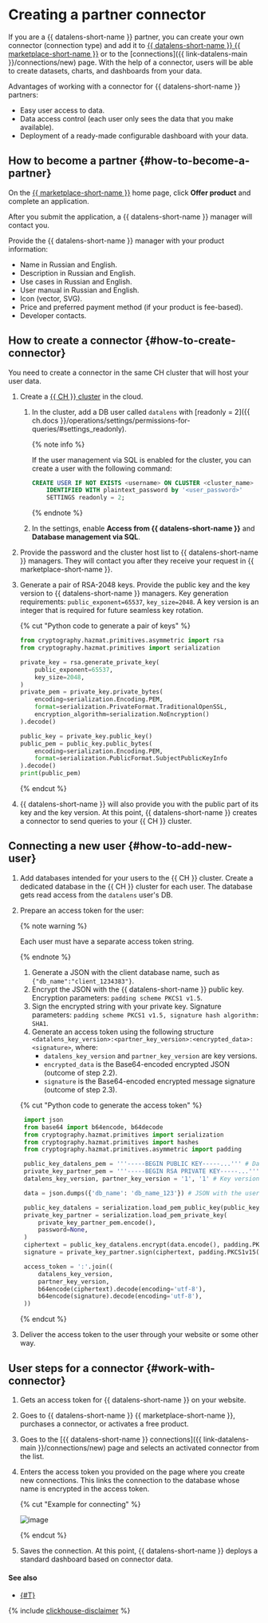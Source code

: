 # Creating a partner connector

If you are a {{ datalens-short-name }} partner, you can create your own connector (connection type) and add it to [{{ datalens-short-name }} {{ marketplace-short-name }}](../../concepts/marketplace.md) or to the [connections]({{ link-datalens-main }}/connections/new) page. With the help of a connector, users will be able to create datasets, charts, and dashboards from your data.

Advantages of working with a connector for {{ datalens-short-name }} partners:

* Easy user access to data.
* Data access control (each user only sees the data that you make available).
* Deployment of a ready-made configurable dashboard with your data.

## How to become a partner {#how-to-become-a-partner}

On the [{{ marketplace-short-name }}](/marketplace) home page, click **Offer product** and complete an application.

After you submit the application, a {{ datalens-short-name }} manager will contact you.

Provide the {{ datalens-short-name }} manager with your product information:

* Name in Russian and English.
* Description in Russian and English.
* Use cases in Russian and English.
* User manual in Russian and English.
* Icon (vector, SVG).
* Price and preferred payment method (if your product is fee-based).
* Developer contacts.

## How to create a connector {#how-to-create-connector}

You need to create a connector in the same CH cluster that will host your user data.

1. Create a [{{ CH }} cluster](../../../managed-clickhouse/operations/cluster-create.md) in the cloud.

   1. In the cluster, add a DB user called `datalens` with [readonly = 2]({{ ch.docs }}/operations/settings/permissions-for-queries/#settings_readonly).

      {% note info %}

      If the user management via SQL is enabled for the cluster, you can create a user with the following command:

      ```sql
      CREATE USER IF NOT EXISTS <username> ON CLUSTER <cluster_name>
          IDENTIFIED WITH plaintext_password by '<user_password>'
          SETTINGS readonly = 2;
      ```

      {% endnote %}

   1. In the settings, enable **Access from {{ datalens-short-name }}** and **Database management via SQL**.

1. Provide the password and the cluster host list to {{ datalens-short-name }} managers. They will contact you after they receive your request in {{ marketplace-short-name }}.
1. Generate a pair of RSA-2048 keys. Provide the public key and the key version to {{ datalens-short-name }} managers.
   Key generation requirements: `public_exponent=65537`, `key_size=2048`. A key version is an integer that is required for future seamless key rotation.

   {% cut "Python code to generate a pair of keys" %}

   ```python
   from cryptography.hazmat.primitives.asymmetric import rsa
   from cryptography.hazmat.primitives import serialization

   private_key = rsa.generate_private_key(
       public_exponent=65537,
       key_size=2048,
   )
   private_pem = private_key.private_bytes(
       encoding=serialization.Encoding.PEM,
       format=serialization.PrivateFormat.TraditionalOpenSSL,
       encryption_algorithm=serialization.NoEncryption()
   ).decode()

   public_key = private_key.public_key()
   public_pem = public_key.public_bytes(
       encoding=serialization.Encoding.PEM,
       format=serialization.PublicFormat.SubjectPublicKeyInfo
   ).decode()
   print(public_pem)
   ```

   {% endcut %}

1. {{ datalens-short-name }} will also provide you with the public part of its key and the key version.
   At this point, {{ datalens-short-name }} creates a connector to send queries to your {{ CH }} cluster.

## Connecting a new user {#how-to-add-new-user}

1. Add databases intended for your users to the {{ CH }} cluster. Create a dedicated database in the {{ CH }} cluster for each user. The database gets read access from the `datalens` user's DB.
1. Prepare an access token for the user:

   {% note warning %}

   Each user must have a separate access token string.

   {% endnote %}

   1. Generate a JSON with the client database name, such as `{"db_name":"client_1234383"}`.
   1. Encrypt the JSON with the {{ datalens-short-name }} public key. Encryption parameters: `padding scheme PKCS1 v1.5`.
   1. Sign the encrypted string with your private key. Signature parameters: `padding scheme PKCS1 v1.5, signature hash algorithm: SHA1`.
   1. Generate an access token using the following structure `<datalens_key_version>:<partner_key_version>:<encrypted_data>:<signature>`, where:
      * `datalens_key_version` and `partner_key_version` are key versions.
      * `encrypted_data` is the Base64-encoded encrypted JSON (outcome of step 2.2).
      * `signature` is the Base64-encoded encrypted message signature (outcome of step 2.3).

   {% cut "Python code to generate the access token" %}

   ```python
    import json
    from base64 import b64encode, b64decode
    from cryptography.hazmat.primitives import serialization
    from cryptography.hazmat.primitives import hashes
    from cryptography.hazmat.primitives.asymmetric import padding

    public_key_datalens_pem = '''-----BEGIN PUBLIC KEY-----...''' # DataLens public RSA key.
    private_key_partner_pem = '''-----BEGIN RSA PRIVATE KEY-----...''' # Your private RSA key.
    datalens_key_version, partner_key_version = '1', '1' # Key versions.

    data = json.dumps({'db_name': 'db_name_123'}) # JSON with the user database in the {{ CH }} cluster.

    public_key_datalens = serialization.load_pem_public_key(public_key_datalens_pem.encode())
    private_key_partner = serialization.load_pem_private_key(
        private_key_partner_pem.encode(),
        password=None,
    )
    ciphertext = public_key_datalens.encrypt(data.encode(), padding.PKCS1v15()) # Encrypted JSON message with the user database.
    signature = private_key_partner.sign(ciphertext, padding.PKCS1v15(), hashes.SHA1()) # Encrypted message signature.

    access_token = ':'.join((
        datalens_key_version,
        partner_key_version,
        b64encode(ciphertext).decode(encoding='utf-8'),
        b64encode(signature).decode(encoding='utf-8'),
    ))
   ```

   {% endcut %}

1. Deliver the access token to the user through your website or some other way.

## User steps for a connector {#work-with-connector}

1. Gets an access token for {{ datalens-short-name }} on your website.
1. Goes to {{ datalens-short-name }} {{ marketplace-short-name }}, purchases a connector, or activates a free product.
1. Goes to the [{{ datalens-short-name }} connections]({{ link-datalens-main }}/connections/new) page and selects an activated connector from the list.
1. Enters the access token you provided on the page where you create new connections. This links the connection to the database whose name is encrypted in the access token.

   {% cut "Example for connecting" %}

   ![image](../../../_assets/datalens/partners-connector.png)

   {% endcut %}

1. Saves the connection. At this point, {{ datalens-short-name }} deploys a standard dashboard based on connector data.

#### See also

* [{#T}](../../concepts/marketplace.md)

{% include [clickhouse-disclaimer](../../../_includes/clickhouse-disclaimer.md) %}

